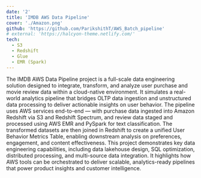 ```yaml
---
date: '2'
title: 'IMDB AWS Data Pipeline'
cover: './Amazon.png'
github: 'https://github.com/ParikshithT/AWS_Batch_pipeline'
# external: 'https://halcyon-theme.netlify.com/'
tech:
  - S3
  - Redshift
  - Glue
  - EMR (Spark)
---
```


The IMDB AWS Data Pipeline project is a full-scale data engineering solution designed to integrate, transform, and analyze user purchase and movie review data within a cloud-native environment. It simulates a real-world analytics pipeline that bridges OLTP data ingestion and unstructured data processing to deliver actionable insights on user behavior.
The pipeline uses AWS services end-to-end — with purchase data ingested into Amazon Redshift via S3 and Redshift Spectrum, and review data staged and processed using AWS EMR and PySpark for text classification. The transformed datasets are then joined in Redshift to create a unified User Behavior Metrics Table, enabling downstream analysis on preferences, engagement, and content effectiveness.
This project demonstrates key data engineering capabilities, including data lakehouse design, SQL optimization, distributed processing, and multi-source data integration. It highlights how AWS tools can be orchestrated to deliver scalable, analytics-ready pipelines that power product insights and customer intelligence.